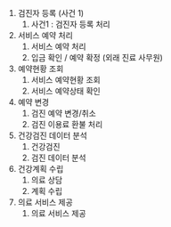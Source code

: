 1. 검진자 등록 (사건 1)
	1. 사건1 : 검진자 등록 처리
2. 서비스 예약 처리
	1. 서비스 예약 처리
	2. 입금 확인 / 예약 확정 (외래 진료 사무원)
3. 예약현황 조회
	1. 서비스 예약현황 조회
	2. 서비스 예약상태 확인
4. 예약 변경
	1. 검진 예약 변경/취소
	2. 검진 이용료 환불 처리
5. 건강검진 데이터 분석
	1. 건강검진
	2. 검진 데이터 분석
6. 건강계획 수립
	1. 의료 상담
	2. 계획 수립
7. 의료 서비스 제공
	1. 의료 서비스 제공